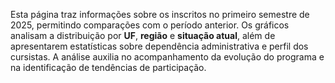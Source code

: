 Esta página traz informações sobre os inscritos no primeiro semestre de 2025, permitindo comparações com o período anterior. Os gráficos analisam a distribuição por **UF**, **região** e **situação atual**, além de apresentarem estatísticas sobre dependência administrativa e perfil dos cursistas. A análise auxilia no acompanhamento da evolução do programa e na identificação de tendências de participação.
